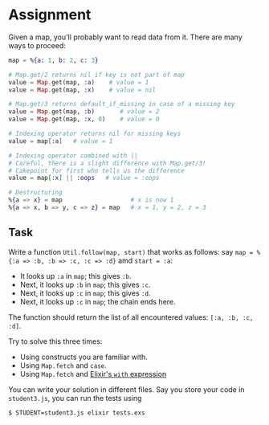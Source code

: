 # Assignment

Given a map, you'll probably want to read data from it.
There are many ways to proceed:

```elixir
map = %{a: 1, b: 2, c: 3}

# Map.get/2 returns nil if key is not part of map
value = Map.get(map, :a)    # value = 1
value = Map.get(map, :x)    # value = nil

# Map.get/3 returns default_if_missing in case of a missing key
value = Map.get(map, :b)       # value = 2
value = Map.get(map, :x, 0)    # value = 0

# Indexing operator returns nil for missing keys
value = map[:a]   # value = 1

# Indexing operator combined with ||
# Careful, there is a slight difference with Map.get/3!
# Cakepoint for first who tells us the difference
value = map[:x] || :oops   # value = :oops

# Destructuring
%{a => x} = map                   # x is now 1
%{a => x, b => y, c => z} = map   # x = 1, y = 2, z = 3
```

## Task

Write a function `Util.follow(map, start)` that works as follows:
say `map = %{:a => :b, :b => :c, :c => :d}` amd `start = :a`:

* It looks up `:a` in `map`; this gives `:b`.
* Next, it looks up `:b` in `map`; this gives `:c`.
* Next, it looks up `:c` in `map`; this gives `:d`.
* Next, it looks up `:c` in `map`; the chain ends here.

The function should return the list of all encountered values: `[:a, :b, :c, :d]`.

Try to solve this three times:

* Using constructs you are familiar with.
* Using `Map.fetch` and `case`.
* Using `Map.fetch` and [Elixir's `with` expression](https://www.openmymind.net/Elixirs-With-Statement/)

You can write your solution in different files. Say you store your code in `student3.js`, you
can run the tests using

```bash
$ STUDENT=student3.js elixir tests.exs
```
